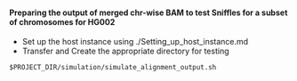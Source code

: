 #### Preparing the output of merged chr-wise BAM to test Sniffles for a subset of chromosomes for HG002
* Set up the host instance using ./Setting_up_host_instance.md
* Transfer and Create the appropriate directory for testing
```
$PROJECT_DIR/simulation/simulate_alignment_output.sh
```
